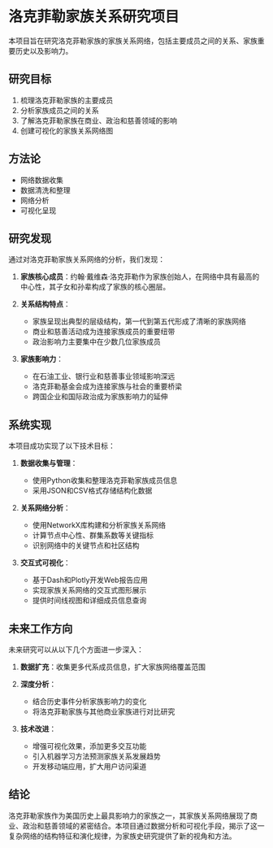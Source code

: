 # 洛克菲勒家族关系研究项目

本项目旨在研究洛克菲勒家族的家族关系网络，包括主要成员之间的关系、家族重要历史以及影响力。

## 研究目标
1. 梳理洛克菲勒家族的主要成员
2. 分析家族成员之间的关系
3. 了解洛克菲勒家族在商业、政治和慈善领域的影响
4. 创建可视化的家族关系网络图

## 方法论
- 网络数据收集
- 数据清洗和整理
- 网络分析
- 可视化呈现

## 研究发现

通过对洛克菲勒家族关系网络的分析，我们发现：

1. **家族核心成员**：约翰·戴维森·洛克菲勒作为家族创始人，在网络中具有最高的中心性，其子女和孙辈构成了家族的核心圈层。

2. **关系结构特点**：
   - 家族呈现出典型的层级结构，第一代到第五代形成了清晰的家族网络
   - 商业和慈善活动成为连接家族成员的重要纽带
   - 政治影响力主要集中在少数几位家族成员

3. **家族影响力**：
   - 在石油工业、银行业和慈善事业领域影响深远
   - 洛克菲勒基金会成为连接家族与社会的重要桥梁
   - 跨国企业和国际政治成为家族影响力的延伸

## 系统实现

本项目成功实现了以下技术目标：

1. **数据收集与管理**：
   - 使用Python收集和整理洛克菲勒家族成员信息
   - 采用JSON和CSV格式存储结构化数据

2. **关系网络分析**：
   - 使用NetworkX库构建和分析家族关系网络
   - 计算节点中心性、群集系数等关键指标
   - 识别网络中的关键节点和社区结构

3. **交互式可视化**：
   - 基于Dash和Plotly开发Web报告应用
   - 实现家族关系网络的交互式图形展示
   - 提供时间线视图和详细成员信息查询

## 未来工作方向

未来研究可以从以下几个方面进一步深入：

1. **数据扩充**：收集更多代系成员信息，扩大家族网络覆盖范围

2. **深度分析**：
   - 结合历史事件分析家族影响力的变化
   - 将洛克菲勒家族与其他商业家族进行对比研究

3. **技术改进**：
   - 增强可视化效果，添加更多交互功能
   - 引入机器学习方法预测家族关系发展趋势
   - 开发移动端应用，扩大用户访问渠道

## 结论

洛克菲勒家族作为美国历史上最具影响力的家族之一，其家族关系网络展现了商业、政治和慈善领域的紧密结合。本项目通过数据分析和可视化手段，揭示了这一复杂网络的结构特征和演化规律，为家族史研究提供了新的视角和方法。

